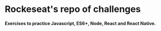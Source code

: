 # Rockeseat's repo of challenges

#### Exercises to practice Javascript, ES6+, Node, React and React Native.
